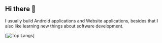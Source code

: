 ## Hi there 👋
<p>I usually build Android applications and Website applications, besides that I also like learning new things about software development.</p>

[![Top Langs](https://github-readme-stats.vercel.app/api/top-langs/?username=viaann&layout=compact)]
<!--
**viaann/viaann** is a ✨ _special_ ✨ repository because its `README.md` (this file) appears on your GitHub profile.

Here are some ideas to get you started:

- 🔭 I’m currently working on ...
- 🌱 I’m currently learning ...
- 👯 I’m looking to collaborate on ...
- 🤔 I’m looking for help with ...
- 💬 Ask me about ...
- 📫 How to reach me: ...
- 😄 Pronouns: ...
- ⚡ Fun fact: ...
-->
